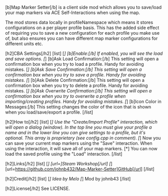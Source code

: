[b]Map Marker Setter[/b] is a client side mod which allows you to save/load your map markers via ACE Self-Interactions when using the map.

The mod stores data locally in profileNamespace which means it stores configurations on a per player profile basis. This has the added side effect of requiring you to save a new configuration for each profile you make use of, but also ensures you can have different map marker configurations for different units etc.

[h2]CBA Settings[/h2]
[list]
[*] [b]Enable:[/b] If enabled, you will see the load and save options.
[*] [b]Ask Load Confirmation:[/b] This setting will open a confirmation box when you try to load a profile. Handy for avoiding mistakes.
[*] [b]Ask Save Confirmation:[/b] This setting will open a confirmation box when you try to save a profile. Handy for avoiding mistakes.
[*] [b]Ask Delete Confirmation:[/b] This setting will open a confirmation box when you try to delete a profile. Handy for avoiding mistakes.
[*] [b]Ask Overwrite Confirmation:[/b] This setting will open a confirmation box when you try to overwrite a profile when importing/creating profiles. Handy for avoiding mistakes.
[*] [b]Icon Color in Messages:[/b] This setting changes the color of the icon that is shown when you load/save/export a profile.
[/list]

[h2]How to[/h2]
[list]
[*] Use the "Create/Import Profile" interaction, which will open a dialog (window). In the top line you must give your profile a name and in the lower line you can give settings to a profile, but it's optional. This array is proprietary (see config.cpp in comment).
[*] Now you can save your current map markers using the "Save" interaction. When using the interaction, it will save all of your map markers.
[*] You can now load the saved profile using the "Load" interaction.
[/list]
    
[h2]Links[/h2]
[list]
[*] [url=]Steam Workshop[/url]
[*] [url=https://github.com/johnb432/Map-Marker-Setter]GitHub[/url]
[/list]

[h2]Credit[/h2]
[list]
[*] Idea by Melo
[*] Mod by johnb43
[/list]

[h2]License[/h2]
See LICENSE.
